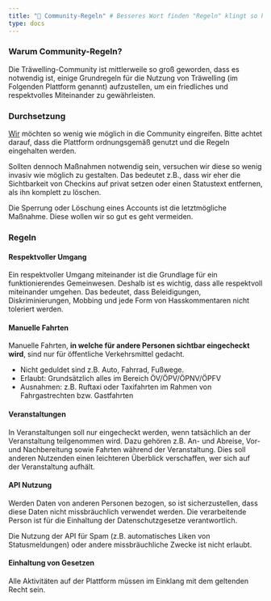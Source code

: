 ```yaml
---
title: "📜 Community-Regeln" # Besseres Wort finden "Regeln" klingt so hart und unfreundlich
type: docs
---
```


### Warum Community-Regeln?

Die Träwelling-Community ist mittlerweile so groß geworden, dass es notwendig ist, einige Grundregeln für die Nutzung
von Träwelling (im Folgenden Plattform genannt) aufzustellen, um ein friedliches und respektvolles Miteinander zu
gewährleisten.

### Durchsetzung

[Wir](/governance/team) möchten so wenig wie möglich in die Community eingreifen.
Bitte achtet darauf, dass die Plattform ordnungsgemäß genutzt und die Regeln eingehalten werden.

Sollten dennoch Maßnahmen notwendig sein, versuchen wir diese so wenig invasiv wie möglich zu gestalten.
Das bedeutet z.B., dass wir eher die Sichtbarkeit von Checkins auf privat setzen oder einen Statustext entfernen,
als ihn komplett zu löschen.

Die Sperrung oder Löschung eines Accounts ist die letztmögliche Maßnahme. Diese wollen wir so gut es geht vermeiden.

### Regeln

#### Respektvoller Umgang

Ein respektvoller Umgang miteinander ist die Grundlage für ein funktionierendes Gemeinwesen.
Deshalb ist es wichtig, dass alle respektvoll miteinander umgehen.
Das bedeutet, dass Beleidigungen, Diskriminierungen, Mobbing und jede Form von Hasskommentaren nicht toleriert werden.

#### Manuelle Fahrten

Manuelle Fahrten, **in welche für andere Personen sichtbar eingecheckt wird**, sind nur für öffentliche Verkehrsmittel
gedacht.

- Nicht geduldet sind z.B. Auto, Fahrrad, Fußwege.
- Erlaubt: Grundsätzlich alles im Bereich ÖV/ÖPV/ÖPNV/ÖPFV
- Ausnahmen: z.B. Ruftaxi oder Taxifahrten im Rahmen von Fahrgastrechten bzw. Gastfahrten

#### Veranstaltungen

In Veranstaltungen soll nur eingecheckt werden, wenn tatsächlich an der Veranstaltung teilgenommen wird.
Dazu gehören z.B. An- und Abreise, Vor- und Nachbereitung sowie Fahrten während der Veranstaltung.
Dies soll anderen Nutzenden einen leichteren Überblick verschaffen, wer sich auf der Veranstaltung aufhält.

#### API Nutzung

Werden Daten von anderen Personen bezogen, so ist sicherzustellen, dass diese Daten nicht missbräuchlich verwendet
werden.
Die verarbeitende Person ist für die Einhaltung der Datenschutzgesetze verantwortlich.

Die Nutzung der API für Spam (z.B. automatisches Liken von Statusmeldungen) oder andere missbräuchliche Zwecke ist nicht
erlaubt.

#### Einhaltung von Gesetzen

<!-- Geltende Gesetze wo? Pauschal deutschland? Internationale User? -->
Alle Aktivitäten auf der Plattform müssen im Einklang mit dem geltenden Recht sein.

